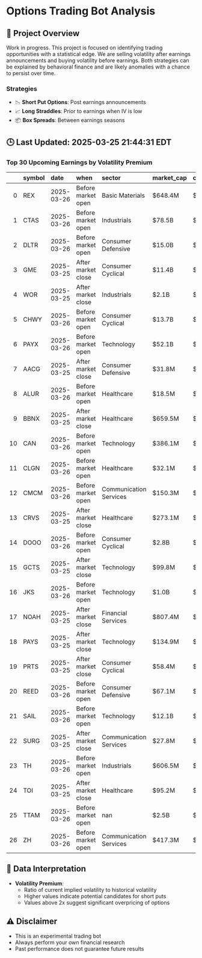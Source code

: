 # Options Trading Bot Analysis

## 🚀 Project Overview
Work in progress. This project is focused on identifying trading opportunities with a statistical edge.
We are selling volatility after earnings announcements and buying volatility before earnings.
Both strategies can be explained by behavioral finance and are likely anomalies with a chance to persist over time.

### Strategies
- 📉 **Short Put Options**: Post earnings announcements
- 📈 **Long Straddles**: Prior to earnings when IV is low
- 📦 **Box Spreads**: Between earnings seasons

## 🕒 Last Updated: 2025-03-25 21:44:31 EDT

### Top 30 Upcoming Earnings by Volatility Premium

|    | symbol   | date       | when               | sector                 | market_cap   | close   | hv_current   | iv_current   | vol_premium   |
|---:|:---------|:-----------|:-------------------|:-----------------------|:-------------|:--------|:-------------|:-------------|:--------------|
|  0 | REX      | 2025-03-26 | Before market open | Basic Materials        | $648.4M      | $36.91  | 29.22%       | 65.65%       | 2.25x         |
|  1 | CTAS     | 2025-03-26 | Before market open | Industrials            | $78.5B       | $194.57 | 20.48%       | 35.83%       | 1.75x         |
|  2 | DLTR     | 2025-03-26 | Before market open | Consumer Defensive     | $15.0B       | $69.74  | 45.84%       | 67.93%       | 1.48x         |
|  3 | GME      | 2025-03-25 | After market close | Consumer Cyclical      | $11.4B       | $25.61  | 53.77%       | 73.22%       | 1.36x         |
|  4 | WOR      | 2025-03-25 | After market close | Industrials            | $2.1B        | $41.03  | 34.73%       | 42.88%       | 1.23x         |
|  5 | CHWY     | 2025-03-26 | Before market open | Consumer Cyclical      | $13.7B       | $34.02  | 50.02%       | 60.67%       | 1.21x         |
|  6 | PAYX     | 2025-03-26 | Before market open | Technology             | $52.1B       | $144.83 | 23.78%       | 26.75%       | 1.12x         |
|  7 | AACG     | 2025-03-25 | After market close | Consumer Defensive     | $31.8M       | $0.99   | nan%         | nan%         | nanx          |
|  8 | ALUR     | 2025-03-26 | Before market open | Healthcare             | $18.5M       | $3.45   | nan%         | nan%         | nanx          |
|  9 | BBNX     | 2025-03-25 | After market close | Healthcare             | $659.5M      | $14.85  | nan%         | nan%         | nanx          |
| 10 | CAN      | 2025-03-26 | Before market open | Technology             | $386.1M      | $1.07   | nan%         | nan%         | nanx          |
| 11 | CLGN     | 2025-03-26 | Before market open | Healthcare             | $32.1M       | $3.15   | nan%         | nan%         | nanx          |
| 12 | CMCM     | 2025-03-26 | Before market open | Communication Services | $150.3M      | $5.03   | nan%         | nan%         | nanx          |
| 13 | CRVS     | 2025-03-25 | After market close | Healthcare             | $273.1M      | $4.25   | nan%         | nan%         | nanx          |
| 14 | DOOO     | 2025-03-26 | Before market open | Consumer Cyclical      | $2.8B        | $38.10  | nan%         | nan%         | nanx          |
| 15 | GCTS     | 2025-03-25 | After market close | Technology             | $99.8M       | $2.06   | nan%         | nan%         | nanx          |
| 16 | JKS      | 2025-03-26 | Before market open | Technology             | $1.0B        | $21.07  | nan%         | nan%         | nanx          |
| 17 | NOAH     | 2025-03-25 | After market close | Financial Services     | $807.4M      | $11.16  | nan%         | nan%         | nanx          |
| 18 | PAYS     | 2025-03-25 | After market close | Technology             | $134.9M      | $2.52   | nan%         | nan%         | nanx          |
| 19 | PRTS     | 2025-03-25 | After market close | Consumer Cyclical      | $58.4M       | $1.09   | nan%         | nan%         | nanx          |
| 20 | REED     | 2025-03-26 | Before market open | Consumer Defensive     | $67.1M       | $1.25   | nan%         | nan%         | nanx          |
| 21 | SAIL     | 2025-03-26 | Before market open | Technology             | $12.1B       | $21.23  | nan%         | nan%         | nanx          |
| 22 | SURG     | 2025-03-25 | After market close | Communication Services | $27.8M       | $1.31   | nan%         | nan%         | nanx          |
| 23 | TH       | 2025-03-26 | Before market open | Industrials            | $606.5M      | $6.11   | nan%         | nan%         | nanx          |
| 24 | TOI      | 2025-03-25 | After market close | Healthcare             | $95.2M       | $1.24   | nan%         | nan%         | nanx          |
| 25 | TTAM     | 2025-03-26 | Before market open | nan                    | $2.5B        | $13.20  | nan%         | nan%         | nanx          |
| 26 | ZH       | 2025-03-26 | Before market open | Communication Services | $417.3M      | $4.70   | nan%         | nan%         | nanx          |

## 📝 Data Interpretation

- **Volatility Premium**: 
  - Ratio of current implied volatility to historical volatility
  - Higher values indicate potential candidates for short puts
  - Values above 2x suggest significant overpricing of options

## ⚠️ Disclaimer
- This is an experimental trading bot
- Always perform your own financial research
- Past performance does not guarantee future results
